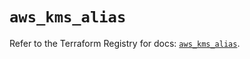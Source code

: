 # `aws_kms_alias`

Refer to the Terraform Registry for docs: [`aws_kms_alias`](https://registry.terraform.io/providers/hashicorp/aws/6.2.0/docs/resources/kms_alias).
